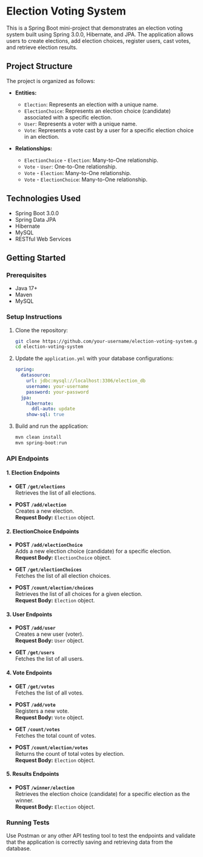 # Election Voting System

This is a Spring Boot mini-project that demonstrates an election voting system built using Spring 3.0.0, Hibernate, and JPA. The application allows users to create elections, add election choices, register users, cast votes, and retrieve election results.

## Project Structure

The project is organized as follows:

- **Entities:**
  - `Election`: Represents an election with a unique name.
  - `ElectionChoice`: Represents an election choice (candidate) associated with a specific election.
  - `User`: Represents a voter with a unique name.
  - `Vote`: Represents a vote cast by a user for a specific election choice in an election.

- **Relationships:**
  - `ElectionChoice` - `Election`: Many-to-One relationship.
  - `Vote` - `User`: One-to-One relationship.
  - `Vote` - `Election`: Many-to-One relationship.
  - `Vote` - `ElectionChoice`: Many-to-One relationship.

## Technologies Used

- Spring Boot 3.0.0
- Spring Data JPA
- Hibernate
- MySQL
- RESTful Web Services

## Getting Started

### Prerequisites

- Java 17+
- Maven
- MySQL

### Setup Instructions

1. Clone the repository:

    ```bash
    git clone https://github.com/your-username/election-voting-system.git
    cd election-voting-system
    ```

2. Update the `application.yml` with your database configurations:

    ```yaml
    spring:
      datasource:
        url: jdbc:mysql://localhost:3306/election_db
        username: your-username
        password: your-password
      jpa:
        hibernate:
          ddl-auto: update
        show-sql: true
    ```

3. Build and run the application:

    ```bash
    mvn clean install
    mvn spring-boot:run
    ```

### API Endpoints

#### 1. Election Endpoints

- **GET `/get/elections`**  
  Retrieves the list of all elections.

- **POST `/add/election`**  
  Creates a new election.  
  **Request Body:** `Election` object.

#### 2. ElectionChoice Endpoints

- **POST `/add/electionChoice`**  
  Adds a new election choice (candidate) for a specific election.  
  **Request Body:** `ElectionChoice` object.

- **GET `/get/electionChoices`**  
  Fetches the list of all election choices.

- **POST `/count/election/choices`**  
  Retrieves the list of all choices for a given election.  
  **Request Body:** `Election` object.

#### 3. User Endpoints

- **POST `/add/user`**  
  Creates a new user (voter).  
  **Request Body:** `User` object.

- **GET `/get/users`**  
  Fetches the list of all users.

#### 4. Vote Endpoints

- **GET `/get/votes`**  
  Fetches the list of all votes.

- **POST `/add/vote`**  
  Registers a new vote.  
  **Request Body:** `Vote` object.

- **GET `/count/votes`**  
  Fetches the total count of votes.

- **POST `/count/election/votes`**  
  Returns the count of total votes by election.  
  **Request Body:** `Election` object.

#### 5. Results Endpoints

- **POST `/winner/election`**  
  Retrieves the election choice (candidate) for a specific election as the winner.  
  **Request Body:** `Election` object.

### Running Tests

Use Postman or any other API testing tool to test the endpoints and validate that the application is correctly saving and retrieving data from the database.


